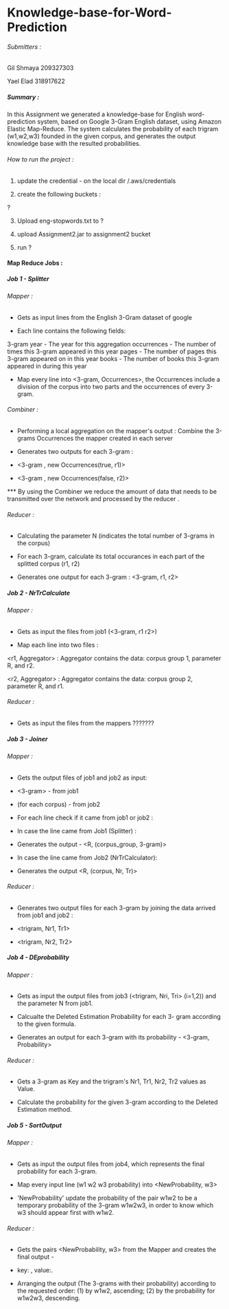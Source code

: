 # Knowledge-base-for-Word-Prediction

###### Submitters :

Gil Shmaya 209327303

Yael Elad 318917622


##### Summary :
In this Assignment we generated a knowledge-base for English word-prediction system, based on Google 3-Gram English dataset, using Amazon Elastic Map-Reduce. 
The system calculates the probability of each trigram (w1,w2,w3) founded in the given corpus, and generates the output knowledge base with the resulted probabilities.


###### How to run the project :

1. update the credential - on the local dir /.aws/credentials

2. create the following buckets :

?

3. Upload eng-stopwords.txt to  ?

3. upload Assignment2.jar to assignment2 bucket

4. run ?

#### Map Reduce Jobs :

##### Job 1 - Splitter 

###### Mapper :

- Gets as input lines from the English 3-Gram dataset of google 

* Each line contains the following fields:

3-gram 
year - The year for this aggregation
occurrences - The number of times this 3-gram appeared in this year
pages - The number of pages this 3-gram appeared on in this year
books - The number of books this 3-gram appeared in during this year

- Map every line into <3-gram, Occurrences>, the Occurrences include a division of the corpus into two parts and the occurrences of every 3-gram.

###### Combiner : 

- Performing a local aggregation on the mapper's output : Combine the 3-grams Occurrences the mapper created in each server

- Generates two outputs for each 3-gram :

* <3-gram , new Occurrences(true, r1)> 

* <3-gram , new Occurrences(false, r2)> 

*** By using the Combiner we reduce the amount of data that needs to be transmitted over the network and processed by the reducer .

###### Reducer :

- Calculating the parameter N (indicates the total number of 3-grams in the corpus)

- For each 3-gram, calculate its total occurances in each part of the splitted corpus (r1, r2) 

- Generates one output for each 3-gram : <3-gram, r1, r2>


##### Job 2 - NrTrCalculate 
 
###### Mapper :

- Gets as input the files from job1 (<3-gram, r1 r2>)

- Map each line into two files :

<r1, Aggregator> : Aggregator contains the data: corpus group 1, parameter R, and r2.

<r2, Aggregator> : Aggregator contains the data: corpus group 2, parameter R, and r1.

###### Reducer :

- Gets as input the files from the mappers ???????


##### Job 3 - Joiner 

###### Mapper :

- Gets the output files of job1 and job2 as input: 

* <3-gram> <r1> <r2>  - from job1 

* <R> <Nr> <Tr> (for each corpus) - from job2

- For each line check if it came from job1 or job2 :

* In case the line came from Job1 (Splitter) :

- Generates the output - <R, (corpus_group, 3-gram)>
 
* In case the line came from Job2 (NrTrCalculator):

- Generates the output <R, (corpus, Nr, Tr)>

###### Reducer :

- Generates two output files for each 3-gram by joining the data arrived from job1 and job2 :

* <trigram, Nr1, Tr1> 

* <trigram, Nr2, Tr2>


##### Job 4 - DEprobability

###### Mapper :

- Gets as input the output files from job3 (<trigram, Nri, Tri> (i=1,2)) and the parameter N from job1.

- Calcualte the Deleted Estimation Probability for each 3- gram according to the given formula.

- Generates an output for each 3-gram with its probability - <3-gram, Probability>

###### Reducer :

- Gets a 3-gram as Key and the trigram's Nr1, Tr1, Nr2, Tr2 values as Value.

- Calculate the probability for the given 3-gram according to the Deleted Estimation method.


##### Job 5 - SortOutput 

###### Mapper :

- Gets as input the output files from job4, which represents the final probability for each 3-gram.

- Map every input line (w1 w2 w3 probability) into <NewProbability, w3>

* 'NewProbability' update the probability of the pair w1w2 to be a temporary probability of the 3-gram w1w2w3, in order to know which w3 should appear first with w1w2.

###### Reducer :

- Gets the pairs <NewProbability, w3> from the Mapper and creates the final output -
* key:<w1w2w3> , value:<probability of trigram>.

* Arranging the output (The 3-grams with their probability) according to the requested order: (1) by w1w2, ascending; (2) by the probability for w1w2w3, descending.

